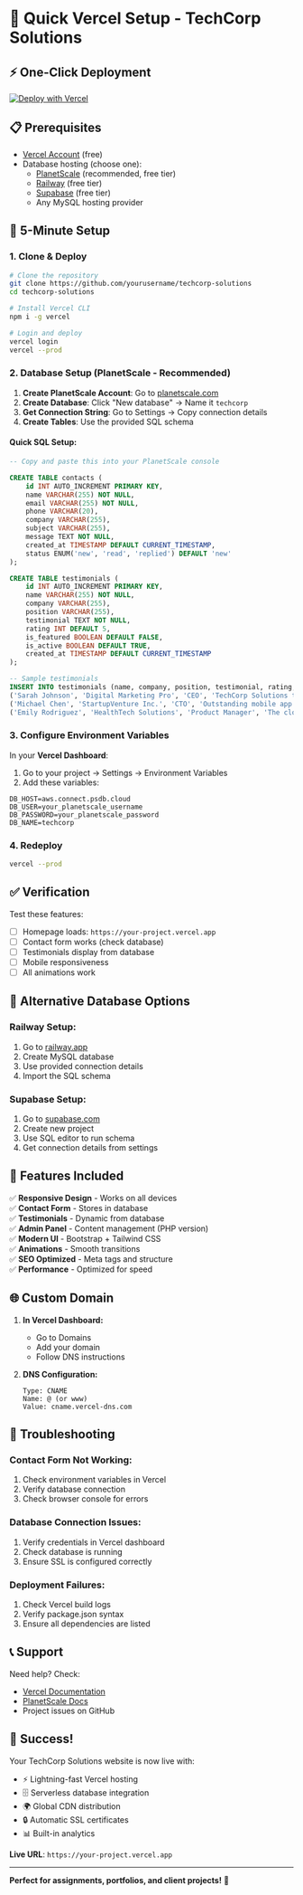 # 🚀 Quick Vercel Setup - TechCorp Solutions

## ⚡ One-Click Deployment

[![Deploy with Vercel](https://vercel.com/button)](https://vercel.com/new/clone?repository-url=https://github.com/yourusername/techcorp-solutions)

## 📋 Prerequisites

- [Vercel Account](https://vercel.com/signup) (free)
- Database hosting (choose one):
  - [PlanetScale](https://planetscale.com/) (recommended, free tier)
  - [Railway](https://railway.app/) (free tier)
  - [Supabase](https://supabase.com/) (free tier)
  - Any MySQL hosting provider

## 🎯 5-Minute Setup

### 1. Clone & Deploy

```bash
# Clone the repository
git clone https://github.com/yourusername/techcorp-solutions
cd techcorp-solutions

# Install Vercel CLI
npm i -g vercel

# Login and deploy
vercel login
vercel --prod
```

### 2. Database Setup (PlanetScale - Recommended)

1. **Create PlanetScale Account**: Go to [planetscale.com](https://planetscale.com)
2. **Create Database**: Click "New database" → Name it `techcorp`
3. **Get Connection String**: Go to Settings → Copy connection details
4. **Create Tables**: Use the provided SQL schema

#### Quick SQL Setup:

```sql
-- Copy and paste this into your PlanetScale console

CREATE TABLE contacts (
    id INT AUTO_INCREMENT PRIMARY KEY,
    name VARCHAR(255) NOT NULL,
    email VARCHAR(255) NOT NULL,
    phone VARCHAR(20),
    company VARCHAR(255),
    subject VARCHAR(255),
    message TEXT NOT NULL,
    created_at TIMESTAMP DEFAULT CURRENT_TIMESTAMP,
    status ENUM('new', 'read', 'replied') DEFAULT 'new'
);

CREATE TABLE testimonials (
    id INT AUTO_INCREMENT PRIMARY KEY,
    name VARCHAR(255) NOT NULL,
    company VARCHAR(255),
    position VARCHAR(255),
    testimonial TEXT NOT NULL,
    rating INT DEFAULT 5,
    is_featured BOOLEAN DEFAULT FALSE,
    is_active BOOLEAN DEFAULT TRUE,
    created_at TIMESTAMP DEFAULT CURRENT_TIMESTAMP
);

-- Sample testimonials
INSERT INTO testimonials (name, company, position, testimonial, rating, is_featured) VALUES
('Sarah Johnson', 'Digital Marketing Pro', 'CEO', 'TechCorp Solutions transformed our business with their innovative web platform. Exceptional work!', 5, true),
('Michael Chen', 'StartupVenture Inc.', 'CTO', 'Outstanding mobile app development. They delivered on time and exceeded expectations.', 5, true),
('Emily Rodriguez', 'HealthTech Solutions', 'Product Manager', 'The cloud migration was seamless. Highly recommended for enterprise solutions.', 5, false);
```

### 3. Configure Environment Variables

In your **Vercel Dashboard**:

1. Go to your project → Settings → Environment Variables
2. Add these variables:

```
DB_HOST=aws.connect.psdb.cloud
DB_USER=your_planetscale_username
DB_PASSWORD=your_planetscale_password
DB_NAME=techcorp
```

### 4. Redeploy

```bash
vercel --prod
```

## ✅ Verification

Test these features:

- [ ] Homepage loads: `https://your-project.vercel.app`
- [ ] Contact form works (check database)
- [ ] Testimonials display from database
- [ ] Mobile responsiveness
- [ ] All animations work

## 🔧 Alternative Database Options

### Railway Setup:

1. Go to [railway.app](https://railway.app)
2. Create MySQL database
3. Use provided connection details
4. Import the SQL schema

### Supabase Setup:

1. Go to [supabase.com](https://supabase.com)
2. Create new project
3. Use SQL editor to run schema
4. Get connection details from settings

## 📱 Features Included

✅ **Responsive Design** - Works on all devices  
✅ **Contact Form** - Stores in database  
✅ **Testimonials** - Dynamic from database  
✅ **Admin Panel** - Content management (PHP version)  
✅ **Modern UI** - Bootstrap + Tailwind CSS  
✅ **Animations** - Smooth transitions  
✅ **SEO Optimized** - Meta tags and structure  
✅ **Performance** - Optimized for speed

## 🌐 Custom Domain

1. **In Vercel Dashboard:**

   - Go to Domains
   - Add your domain
   - Follow DNS instructions

2. **DNS Configuration:**
   ```
   Type: CNAME
   Name: @ (or www)
   Value: cname.vercel-dns.com
   ```

## 🚨 Troubleshooting

### Contact Form Not Working:

1. Check environment variables in Vercel
2. Verify database connection
3. Check browser console for errors

### Database Connection Issues:

1. Verify credentials in Vercel dashboard
2. Check database is running
3. Ensure SSL is configured correctly

### Deployment Failures:

1. Check Vercel build logs
2. Verify package.json syntax
3. Ensure all dependencies are listed

## 📞 Support

Need help? Check:

- [Vercel Documentation](https://vercel.com/docs)
- [PlanetScale Docs](https://docs.planetscale.com/)
- Project issues on GitHub

## 🎉 Success!

Your TechCorp Solutions website is now live with:

- ⚡ Lightning-fast Vercel hosting
- 🗄️ Serverless database integration
- 🌍 Global CDN distribution
- 🔒 Automatic SSL certificates
- 📊 Built-in analytics

**Live URL**: `https://your-project.vercel.app`

---

**Perfect for assignments, portfolios, and client projects!** 🚀
